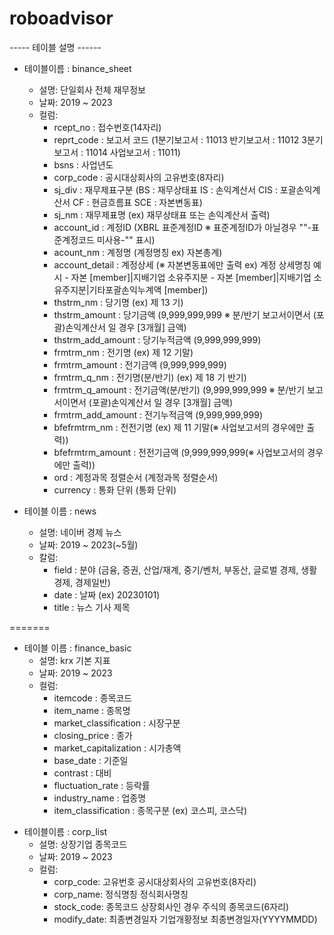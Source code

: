 # roboadvisor

----- 테이블 설명 ------
- 테이블이름 : binance_sheet
  - 설명: 단일회사 전체 재무정보
  - 날짜: 2019 ~ 2023
  - 컬럼: 
    - rcept_no : 접수번호(14자리)
    - reprt_code : 보고서 코드 (1분기보고서 : 11013 반기보고서 : 11012 3분기보고서 : 11014 사업보고서 : 11011)
    - bsns : 사업년도 
    - corp_code : 공시대상회사의 고유번호(8자리)
    - sj_div : 재무제표구분	(BS : 재무상태표 IS : 손익계산서 CIS : 포괄손익계산서 CF : 현금흐름표 SCE : 자본변동표)
    - sj_nm :	재무제표명	(ex) 재무상태표 또는 손익계산서 출력)
    - account_id : 계정ID	(XBRL 표준계정ID ※ 표준계정ID가 아닐경우 ""-표준계정코드 미사용-"" 표시)
    - acount_nm : 계정명	(계정명칭 ex) 자본총계)
    - account_detail : 계정상세	(※ 자본변동표에만 출력 ex) 계정 상세명칭 예시 - 자본 [member]|지배기업 소유주지분 - 자본 [member]|지배기업 소유주지분|기타포괄손익누계액 [member])
    - thstrm_nm :	당기명	(ex) 제 13 기)
    - thstrm_amount :	당기금액	(9,999,999,999 ※ 분/반기 보고서이면서 (포괄)손익계산서 일 경우 [3개월] 금액)
    - thstrm_add_amount :	당기누적금액	(9,999,999,999)
    - frmtrm_nm :	전기명	(ex) 제 12 기말)
    - frmtrm_amount :	전기금액	(9,999,999,999)
    - frmtrm_q_nm	: 전기명(분/반기)	(ex) 제 18 기 반기)
    - frmtrm_q_amount : 전기금액(분/반기)	(9,999,999,999 ※ 분/반기 보고서이면서 (포괄)손익계산서 일 경우 [3개월] 금액)
    - frmtrm_add_amount :	전기누적금액	(9,999,999,999)
    - bfefrmtrm_nm : 전전기명	(ex) 제 11 기말(※ 사업보고서의 경우에만 출력))
    - bfefrmtrm_amount : 전전기금액	(9,999,999,999(※ 사업보고서의 경우에만 출력))
    - ord	: 계정과목 정렬순서	(계정과목 정렬순서)
    - currency : 통화 단위	(통화 단위)


- 테이블 이름 : news
  - 설명: 네이버 경제 뉴스
  - 날짜: 2019 ~ 2023(~5월)
  - 칼럼:
    - field : 분야 (금융, 증권, 산업/재계, 중기/벤처, 부동산, 글로벌 경제, 생활경제, 경제일반)
    - date : 날짜 (ex) 20230101)   
    - title : 뉴스 기사 제목

<!-- <<<<<<< chan -->
=======
- 테이블 이름 : finance_basic
  - 설명: krx 기본 지표
  - 날짜: 2019 ~ 2023
  - 컬럼:
    - itemcode : 종목코드
    - item_name : 종목명
    - market_classification : 시장구분
    - closing_price : 종가
    - market_capitalization : 시가총액
    - base_date : 기준일
    - contrast : 대비
    - fluctuation_rate : 등락률
    - industry_name : 업종명
    - item_classification : 종목구분 (ex) 코스피, 코스닥)


<!-- >>>>>>> main -->

- 테이블이름 : corp_list
  - 설명: 상장기업 종목코드 
  - 날짜: 2019 ~ 2023
  - 컬럼: 
    - corp_code: 고유번호	공시대상회사의 고유번호(8자리) 
    - corp_name: 정식명칭	정식회사명칭 
    - stock_code:	종목코드	상장회사인 경우 주식의 종목코드(6자리) 
    - modify_date:	최종변경일자	기업개황정보 최종변경일자(YYYYMMDD) 
